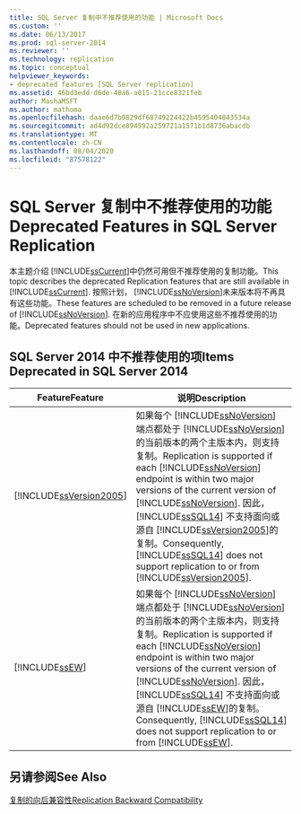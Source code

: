 ```yaml
---
title: SQL Server 复制中不推荐使用的功能 | Microsoft Docs
ms.custom: ''
ms.date: 06/13/2017
ms.prod: sql-server-2014
ms.reviewer: ''
ms.technology: replication
ms.topic: conceptual
helpviewer_keywords:
- deprecated features [SQL Server replication]
ms.assetid: 46bd3edd-d6de-40a6-a015-21cce8321feb
author: MashaMSFT
ms.author: mathoma
ms.openlocfilehash: daae6d7b0829df68749224422b4595404843534a
ms.sourcegitcommit: ad4d92dce894592a259721a1571b1d8736abacdb
ms.translationtype: MT
ms.contentlocale: zh-CN
ms.lasthandoff: 08/04/2020
ms.locfileid: "87578122"
---
```

# <a name="deprecated-features-in-sql-server-replication"></a><span data-ttu-id="94b14-102">SQL Server 复制中不推荐使用的功能</span><span class="sxs-lookup"><span data-stu-id="94b14-102">Deprecated Features in SQL Server Replication</span></span>
  <span data-ttu-id="94b14-103">本主题介绍 [!INCLUDE[ssCurrent](../../includes/sscurrent-md.md)]中仍然可用但不推荐使用的复制功能。</span><span class="sxs-lookup"><span data-stu-id="94b14-103">This topic describes the deprecated Replication features that are still available in [!INCLUDE[ssCurrent](../../includes/sscurrent-md.md)].</span></span> <span data-ttu-id="94b14-104">按照计划， [!INCLUDE[ssNoVersion](../../includes/ssnoversion-md.md)]未来版本将不再具有这些功能。</span><span class="sxs-lookup"><span data-stu-id="94b14-104">These features are scheduled to be removed in a future release of [!INCLUDE[ssNoVersion](../../includes/ssnoversion-md.md)].</span></span> <span data-ttu-id="94b14-105">在新的应用程序中不应使用这些不推荐使用的功能。</span><span class="sxs-lookup"><span data-stu-id="94b14-105">Deprecated features should not be used in new applications.</span></span>  
  
## <a name="items-deprecated-in-sql-server-2014"></a><span data-ttu-id="94b14-106">SQL Server 2014 中不推荐使用的项</span><span class="sxs-lookup"><span data-stu-id="94b14-106">Items Deprecated in SQL Server 2014</span></span>  
  
|<span data-ttu-id="94b14-107">Feature</span><span class="sxs-lookup"><span data-stu-id="94b14-107">Feature</span></span>|<span data-ttu-id="94b14-108">说明</span><span class="sxs-lookup"><span data-stu-id="94b14-108">Description</span></span>|  
|-------------|-----------------|  
|[!INCLUDE[ssVersion2005](../../includes/ssversion2005-md.md)]|<span data-ttu-id="94b14-109">如果每个 [!INCLUDE[ssNoVersion](../../includes/ssnoversion-md.md)] 端点都处于 [!INCLUDE[ssNoVersion](../../includes/ssnoversion-md.md)]的当前版本的两个主版本内，则支持复制。</span><span class="sxs-lookup"><span data-stu-id="94b14-109">Replication is supported if each [!INCLUDE[ssNoVersion](../../includes/ssnoversion-md.md)] endpoint is within two major versions of the current version of [!INCLUDE[ssNoVersion](../../includes/ssnoversion-md.md)].</span></span> <span data-ttu-id="94b14-110">因此， [!INCLUDE[ssSQL14](../../includes/sssql14-md.md)] 不支持面向或源自 [!INCLUDE[ssVersion2005](../../includes/ssversion2005-md.md)]的复制。</span><span class="sxs-lookup"><span data-stu-id="94b14-110">Consequently, [!INCLUDE[ssSQL14](../../includes/sssql14-md.md)] does not support replication to or from [!INCLUDE[ssVersion2005](../../includes/ssversion2005-md.md)].</span></span>|  
|[!INCLUDE[ssEW](../../includes/ssew-md.md)]|<span data-ttu-id="94b14-111">如果每个 [!INCLUDE[ssNoVersion](../../includes/ssnoversion-md.md)] 端点都处于 [!INCLUDE[ssNoVersion](../../includes/ssnoversion-md.md)]的当前版本的两个主版本内，则支持复制。</span><span class="sxs-lookup"><span data-stu-id="94b14-111">Replication is supported if each [!INCLUDE[ssNoVersion](../../includes/ssnoversion-md.md)] endpoint is within two major versions of the current version of [!INCLUDE[ssNoVersion](../../includes/ssnoversion-md.md)].</span></span> <span data-ttu-id="94b14-112">因此， [!INCLUDE[ssSQL14](../../includes/sssql14-md.md)] 不支持面向或源自 [!INCLUDE[ssEW](../../includes/ssew-md.md)]的复制。</span><span class="sxs-lookup"><span data-stu-id="94b14-112">Consequently, [!INCLUDE[ssSQL14](../../includes/sssql14-md.md)] does not support replication to or from [!INCLUDE[ssEW](../../includes/ssew-md.md)].</span></span>|  
  
## <a name="see-also"></a><span data-ttu-id="94b14-113">另请参阅</span><span class="sxs-lookup"><span data-stu-id="94b14-113">See Also</span></span>  
 [<span data-ttu-id="94b14-114">复制的向后兼容性</span><span class="sxs-lookup"><span data-stu-id="94b14-114">Replication Backward Compatibility</span></span>](replication-backward-compatibility.md)  
  
  
